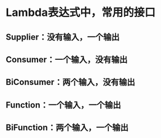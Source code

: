 # Lambda表达式中，常用的接口

## Supplier：没有输入，一个输出

## Consumer：一个输入，没有输出

## BiConsumer：两个输入，没有输出

## Function：一个输入，一个输出

## BiFunction：两个输入，一个输出

